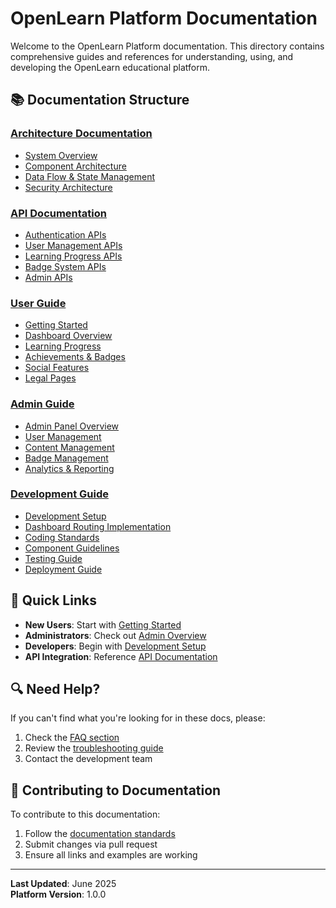 # OpenLearn Platform Documentation

Welcome to the OpenLearn Platform documentation. This directory contains comprehensive guides and references for understanding, using, and developing the OpenLearn educational platform.

## 📚 Documentation Structure

### [Architecture Documentation](./architecture/)
- [System Overview](./architecture/system-overview.md)
- [Component Architecture](./architecture/component-architecture.md)
- [Data Flow & State Management](./architecture/data-flow.md)
- [Security Architecture](./architecture/security.md)

### [API Documentation](./api/)
- [Authentication APIs](./api/authentication.md)
- [User Management APIs](./api/user-management.md)
- [Learning Progress APIs](./api/learning-progress.md)
- [Badge System APIs](./api/badge-system.md)
- [Admin APIs](./api/admin-apis.md)

### [User Guide](./user-guide/)
- [Getting Started](./user-guide/getting-started.md)
- [Dashboard Overview](./user-guide/dashboard-overview.md)
- [Learning Progress](./user-guide/learning-progress.md)
- [Achievements & Badges](./user-guide/achievements.md)
- [Social Features](./user-guide/social-features.md)
- [Legal Pages](./user-guide/legal-pages.md)

### [Admin Guide](./admin-guide/)
- [Admin Panel Overview](./admin-guide/admin-overview.md)
- [User Management](./admin-guide/user-management.md)
- [Content Management](./admin-guide/content-management.md)
- [Badge Management](./admin-guide/badge-management.md)
- [Analytics & Reporting](./admin-guide/analytics.md)

### [Development Guide](./development/)
- [Development Setup](./development/setup.md)
- [Dashboard Routing Implementation](./development/dashboard-routing.md)
- [Coding Standards](./development/coding-standards.md)
- [Component Guidelines](./development/component-guidelines.md)
- [Testing Guide](./development/testing.md)
- [Deployment Guide](./development/deployment.md)

## 🚀 Quick Links

- **New Users**: Start with [Getting Started](./user-guide/getting-started.md)
- **Administrators**: Check out [Admin Overview](./admin-guide/admin-overview.md)
- **Developers**: Begin with [Development Setup](./development/setup.md)
- **API Integration**: Reference [API Documentation](./api/)

## 🔍 Need Help?

If you can't find what you're looking for in these docs, please:
1. Check the [FAQ section](./user-guide/faq.md)
2. Review the [troubleshooting guide](./development/troubleshooting.md)
3. Contact the development team

## 📝 Contributing to Documentation

To contribute to this documentation:
1. Follow the [documentation standards](./development/documentation-standards.md)
2. Submit changes via pull request
3. Ensure all links and examples are working

---

**Last Updated**: June 2025  
**Platform Version**: 1.0.0
